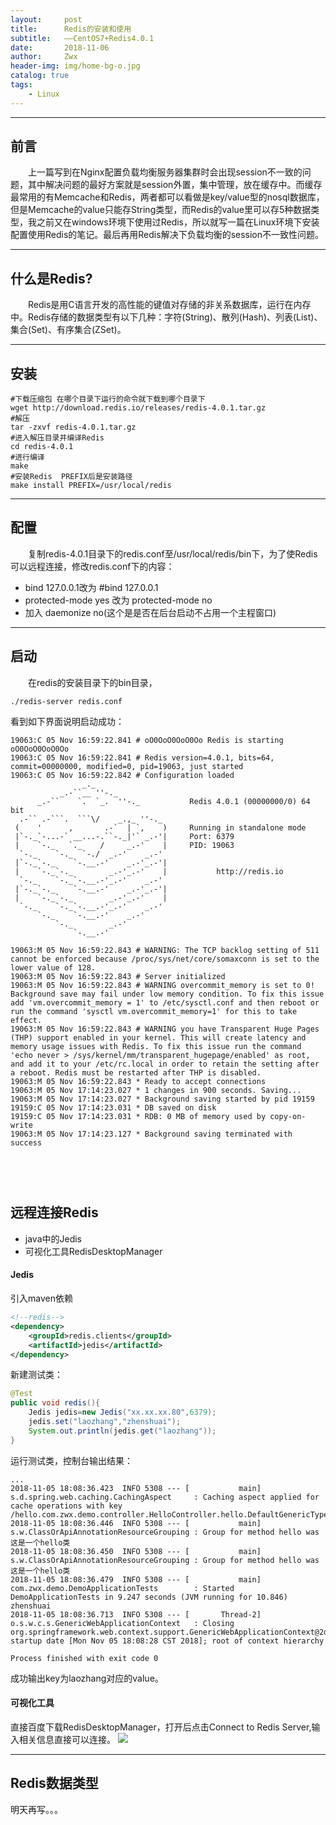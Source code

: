 ```yaml
---
layout:     post
title:      Redis的安装和使用
subtitle:   ——CentOS7+Redis4.0.1
date:       2018-11-06
author:     Zwx
header-img: img/home-bg-o.jpg
catalog: true
tags:
    - Linux
---
```


---
## 前言

　　上一篇写到在Nginx配置负载均衡服务器集群时会出现session不一致的问题，其中解决问题的最好方案就是session外置，集中管理，放在缓存中。而缓存最常用的有Memcache和Redis，两者都可以看做是key/value型的nosql数据库，
但是Memcache的value只能存String类型，而Redis的value里可以存5种数据类型，我之前又在windows环境下使用过Redis，所以就写一篇在Linux环境下安装配置使用Redis的笔记。最后再用Redis解决下负载均衡的session不一致性问题。

---
## 什么是Redis?
　　Redis是用C语言开发的高性能的键值对存储的非关系数据库，运行在内存中。Redis存储的数据类型有以下几种：字符(String)、散列(Hash)、列表(List)、集合(Set)、有序集合(ZSet)。

---
## 安装
```
#下载压缩包 在哪个目录下运行的命令就下载到哪个目录下
wget http://download.redis.io/releases/redis-4.0.1.tar.gz
#解压
tar -zxvf redis-4.0.1.tar.gz
#进入解压目录并编译Redis
cd redis-4.0.1
#进行编译
make
#安装Redis  PREFIX后是安装路径
make install PREFIX=/usr/local/redis
```

---
## 配置
　　复制redis-4.0.1目录下的redis.conf至/usr/local/redis/bin下，为了使Redis可以远程连接，修改redis.conf下的内容：
- bind 127.0.0.1改为 #bind 127.0.0.1
- protected-mode yes 改为 protected-mode no
- 加入 daemonize no(这个是是否在后台启动不占用一个主程窗口)

---
## 启动
　　在redis的安装目录下的bin目录，
```
./redis-server redis.conf
```
看到如下界面说明启动成功：
```
19063:C 05 Nov 16:59:22.841 # oO0OoO0OoO0Oo Redis is starting oO0OoO0OoO0Oo
19063:C 05 Nov 16:59:22.841 # Redis version=4.0.1, bits=64, commit=00000000, modified=0, pid=19063, just started
19063:C 05 Nov 16:59:22.842 # Configuration loaded
                _._                                                  
           _.-``__ ''-._                                             
      _.-``    `.  `_.  ''-._           Redis 4.0.1 (00000000/0) 64 bit
  .-`` .-```.  ```\/    _.,_ ''-._                                   
 (    '      ,       .-`  | `,    )     Running in standalone mode
 |`-._`-...-` __...-.``-._|'` _.-'|     Port: 6379
 |    `-._   `._    /     _.-'    |     PID: 19063
  `-._    `-._  `-./  _.-'    _.-'                                   
 |`-._`-._    `-.__.-'    _.-'_.-'|                                  
 |    `-._`-._        _.-'_.-'    |           http://redis.io        
  `-._    `-._`-.__.-'_.-'    _.-'                                   
 |`-._`-._    `-.__.-'    _.-'_.-'|                                  
 |    `-._`-._        _.-'_.-'    |                                  
  `-._    `-._`-.__.-'_.-'    _.-'                                   
      `-._    `-.__.-'    _.-'                                       
          `-._        _.-'                                           
              `-.__.-'                                               

19063:M 05 Nov 16:59:22.843 # WARNING: The TCP backlog setting of 511 cannot be enforced because /proc/sys/net/core/somaxconn is set to the lower value of 128.
19063:M 05 Nov 16:59:22.843 # Server initialized
19063:M 05 Nov 16:59:22.843 # WARNING overcommit_memory is set to 0! Background save may fail under low memory condition. To fix this issue add 'vm.overcommit_memory = 1' to /etc/sysctl.conf and then reboot or run the command 'sysctl vm.overcommit_memory=1' for this to take effect.
19063:M 05 Nov 16:59:22.843 # WARNING you have Transparent Huge Pages (THP) support enabled in your kernel. This will create latency and memory usage issues with Redis. To fix this issue run the command 'echo never > /sys/kernel/mm/transparent_hugepage/enabled' as root, and add it to your /etc/rc.local in order to retain the setting after a reboot. Redis must be restarted after THP is disabled.
19063:M 05 Nov 16:59:22.843 * Ready to accept connections
19063:M 05 Nov 17:14:23.027 * 1 changes in 900 seconds. Saving...
19063:M 05 Nov 17:14:23.027 * Background saving started by pid 19159
19159:C 05 Nov 17:14:23.031 * DB saved on disk
19159:C 05 Nov 17:14:23.031 * RDB: 0 MB of memory used by copy-on-write
19063:M 05 Nov 17:14:23.127 * Background saving terminated with success

```
　　
---
## 远程连接Redis

- java中的Jedis
- 可视化工具RedisDesktopManager 

#### Jedis
引入maven依赖
```xml
<!--redis-->
<dependency>
	<groupId>redis.clients</groupId>
	<artifactId>jedis</artifactId>
</dependency>
```
新建测试类：
```java
@Test
public void redis(){
	Jedis jedis=new Jedis("xx.xx.xx.80",6379);
	jedis.set("laozhang","zhenshuai");		
	System.out.println(jedis.get("laozhang"));
}
```
运行测试类，控制台输出结果：
```
...
2018-11-05 18:08:36.423  INFO 5308 --- [           main] s.d.spring.web.caching.CachingAspect     : Caching aspect applied for cache operations with key /hello.com.zwx.demo.controller.HelloController.hello.DefaultGenericTypeNamingStrategy
2018-11-05 18:08:36.446  INFO 5308 --- [           main] s.w.ClassOrApiAnnotationResourceGrouping : Group for method hello was 这是一个hello类
2018-11-05 18:08:36.450  INFO 5308 --- [           main] s.w.ClassOrApiAnnotationResourceGrouping : Group for method hello was 这是一个hello类
2018-11-05 18:08:36.479  INFO 5308 --- [           main] com.zwx.demo.DemoApplicationTests        : Started DemoApplicationTests in 9.247 seconds (JVM running for 10.846)
zhenshuai
2018-11-05 18:08:36.713  INFO 5308 --- [       Thread-2] o.s.w.c.s.GenericWebApplicationContext   : Closing org.springframework.web.context.support.GenericWebApplicationContext@2d52216b: startup date [Mon Nov 05 18:08:28 CST 2018]; root of context hierarchy
   
Process finished with exit code 0
```
成功输出key为laozhang对应的value。

#### 可视化工具

直接百度下载RedisDesktopManager，打开后点击Connect to Redis Server,输入相关信息直接可以连接。
![](http://pic.zwxzzz.top/redisdes.png) 

---
## Redis数据类型
明天再写。。。

